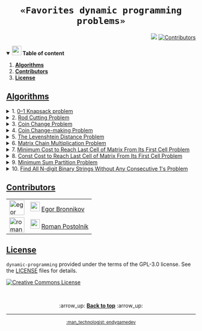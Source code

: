 <h1 align="center"><code>«Favorites dynamic programming problems»</code></h1>
<p align="right">
  <a href="https://github.com/endygamedev/dynamic-programming/actions/workflows/main.yml"><img src="https://github.com/endygamedev/dynamic-programming/actions/workflows/main.yml/badge.svg"></a>
  <a href="#contributors"><img alt="Contributors" src="https://img.shields.io/github/contributors/endygamedev/dynamic-programming?color=blue"></a>
</p>

<details open>
  <summary> <b> <img src="./assets/parrot.gif" alt="parrot" width="25"/> Table of content </b> </summary>
  <ol>
    <li><b><a href="#algorithms" id="table_algorithms">Algorithms</a></b></li>
    <li><b><a href="#contributors" id="table_contributors">Contributors</a></b></li>
    <li><b><a href="#license" id="table_license">License</a></b></li>
  </ol>
</details>

<a id="algorithms" href="#table_algorithms"><h2>Algorithms</h2></a>

<details>
  <summary> 1. <a href="./src/basic-implementation/knapsack.c">0–1 Knapsack problem</a> </summary>
      <h6>Short description</h6>
      <p>In the <b>0–1 Knapsack problem</b>, we are given a set of items, each with a weight and a value, and we need to determine the number of each item to include in a collection so that the total weight is less than or equal to a given limit and the total value is as large as possible.</p>
      <h6> View full on <a href="https://en.wikipedia.org/wiki/Knapsack_problem">Wiki</a> </h6>
</details>

<details>
  <summary> 2. <a href="./src/basic-implementation/rod-cutting-problem.c">Rod Cutting Problem</a> </summary>
      <h6>Short description</h6>
      <p>Given a rod of length <code>n</code> and a list of prices of rods of length <code>i</code>, where <code>1 &lt;= i &lt;= n</code>, find the optimal way to cut the rod into smaller rods to maximize profit.</p>
      <h6> View full on <a href="https://en.wikipedia.org/wiki/Cutting_stock_problem">Wiki</a> </h6>
</details>

<details>
  <summary> 3. <a href="./src/basic-implementation/coin-change-problem.c">Coin Change Problem</a> </summary>
      <h6>Short description</h6>
      <p>Given an unlimited supply of coins of given denominations, find the total number of distinct ways to get the desired change.</p>
      <h6> View full on <a href="https://en.wikipedia.org/wiki/Change-making_problem">Wiki</a> </h6>
</details>

<details>
  <summary> 4. <a href="./src/basic-implementation/coin-change-making.c">Coin Change-making Problem</a> </summary>
      <h6>Short description</h6>
      <p>Given an unlimited supply of coins of given denominations, find the minimum number of coins required to get the desired change. That is, you need to find the minimum number of coins to exchange and withdraw this set. </p>
      <h6> View full on <a href="https://en.wikipedia.org/wiki/Change-making_problem">Wiki</a> </h6>
</details>

<details>
  <summary> 5. <a href="./src/basic-implementation/levenshtein-distance.c">The Levenshtein Distance Problem</a> </summary>
      <h6>Short description</h6>
      <p>Edit distance is a way of quantifying how different two strings are from one another by counting the minimum number of operations required to transform one string into the other.</p>
      <h6> View full on <a href="https://en.wikipedia.org/wiki/Levenshtein_distance">Wiki</a> </h6>
</details>

<details>
  <summary> 6. <a href="./src/basic-implementation/matrix-chain-multiplication.c">Matrix Chain Multiplication Problem</a> </summary>
      <h6>Short description</h6>
      <p><b>Matrix chain multiplication</b> is an optimization problem concerning the most efficient way to multiply a given sequence of matrices. The problem is not actually to perform the multiplications, but merely to decide the sequence of the matrix multiplications involved.</p>
      <h6> View full on <a href="https://en.wikipedia.org/wiki/Matrix_chain_multiplication">Wiki</a> </h6>
</details>

<details>
  <summary> 7. <a href="./src/basic-implementation/minimum-cost-to-reach-the-last-cell.c">Minimum Cost to Reach Last Cell of Matrix From Its First Cell Problem</a> </summary>
      <h6>Short description</h6>
      <p>Given an <code>M × N</code> matrix where each cell has a cost associated with it, find the minimum cost to reach the last cell <code>(M-1, N-1)</code> of the matrix from its first cell <code>(0, 0)</code>. We can only move one unit right or one unit down from any cell, i.e., from cell <code>(i, j)</code>, we can move to <code>(i, j+1)</code> or <code>(i+1, j)</code>.</p>
      <h6> View full on <a href="https://www.techiedelight.com/find-minimum-cost-reach-last-cell-matrix-first-cell/">Wiki</a> </h6>
</details>

<details>
  <summary> 8. <a href="./src/basic-implementation/const-cost-to-reach-the-last-cell.c">Const Cost to Reach Last Cell of Matrix From Its First Cell Problem</a> </summary>
      <h6>Short description</h6>
      <p>Find the number of paths of a given cost from the upper left to the lower right element of the matrices.</p>
</details>

<details>
  <summary> 9. <a href="./src/basic-implementation/minimum-sum-partition-problem.c">Minimum Sum Partition Problem</a> </summary>
      <h6>Short description</h6>
      <p>Given a set of positive integers <code>S</code>, partition set <code>S</code> into two subsets, <code>S1</code> and <code>S2</code>, such that the difference between the sum of elements in <code>S1</code> and the sum of elements in <code>S2</code> is minimized.</p>
      <h6> View full on <a href="https://en.wikipedia.org/wiki/Partition_problem">Wiki</a> </h6>
</details>

<details>
  <summary> 10. <a href="./src/basic-implementation/n-digit-binary-strings-without-ones.c">Find All N-digit Binary Strings Without Any Consecutive 1's Problem</a> </summary>
      <h6>Short description</h6>
      <p>Given a positive integer <code>n</code>, count all n–digit binary strings without any consecutive <code>1's</code>.</p>
      <h6> View full on <a href="https://www.techiedelight.com/find-n-digit-binary-strings-without-consecutive-1s/">Wiki</a> </h6>
</details>

<a id="contributors" href="#table_contributors"><h2>Contributors</h2></a>

<table>
  <tr>
    <td><img alt="egor bronnikov" src="https://avatars.githubusercontent.com/u/52889537?v=4" width="40"></td>
    <td><img src="./assets/parrot.gif" alt="parrot" width="25"/> <a href="https://github.com/endygamedev">Egor Bronnikov</a></td>
  </tr>
  <tr>
    <td><img alt="roman postolnik" src="https://avatars.githubusercontent.com/u/60935386?v=4" width="40"</td>
    <td><img src="./assets/parrot.gif" alt="parrot" width="25"/> <a href="https://github.com/arti-shok">Roman Postolnik</a></td>
  </tr>
</table>


<a id="license" href="#table_license"><h2>License</h2></a>

<code>dynamic-programming</code> provided under the terms of the GPL-3.0 license.
See the [LICENSE](./LICENSE) files for details.

<a rel="license" href="http://creativecommons.org/licenses/by-nc-sa/4.0/"><img alt="Creative Commons License" style="border-width:0" src="https://i.creativecommons.org/l/by-nc-sa/4.0/88x31.png" /></a>

<br>
<p align="center">
    :arrow_up: <a href="#"><b>Back to top</b></a> :arrow_up:
</p>

---

<p align="center">
  <sub><a href="https://endygamedev.github.io">:man_technologist: endygamedev</a></sub>
</p>
